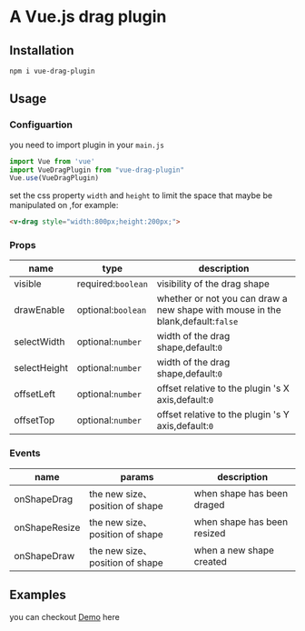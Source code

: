 # A Vue.js drag plugin
## Installation
`npm i vue-drag-plugin`
## Usage
### Configuartion
you need to import plugin in your `main.js`

```javascript
import Vue from 'vue'
import VueDragPlugin from "vue-drag-plugin"
Vue.use(VueDragPlugin)
```
set the css property `width` and `height` to limit the space that maybe be manipulated on ,for example:
```html
<v-drag style="width:800px;height:200px;">
```
### Props
|  name   | type  | description  |
|  ----  | ----  | ----  |
| visible  | required:`boolean` | visibility of the drag shape |
| drawEnable  | optional:`boolean` | whether or not you can draw a new shape with mouse in the blank,default:`false` |
| selectWidth  | optional:`number` | width of the drag shape,default:`0` |
| selectHeight  | optional:`number` | width of the drag shape,default:`0` |
| offsetLeft  | optional:`number` | offset relative to the plugin 's X axis,default:`0`  |
| offsetTop  |  optional:`number` | offset relative to the plugin 's Y axis,default:`0`  |
### Events
|  name   | params  | description  |
|  ----  | ----  | ----  |
| onShapeDrag  | the new size、position of shape | when shape has been draged |
| onShapeResize  | the new size、position of shape | when shape has been resized |
| onShapeDraw  | the new size、position of shape | when a new shape created |
## Examples
you can checkout [Demo](https://github.com/senchalabs/connect/) here
